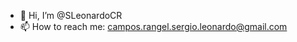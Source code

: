 - 👋 Hi, I’m @SLeonardoCR
- 📫 How to reach me: campos.rangel.sergio.leonardo@gmail.com

<!---
SLeonardoCR/SLeonardoCR is a ✨ special ✨ repository because its `README.md` (this file) appears on your GitHub profile.
You can click the Preview link to take a look at your changes.
--->
